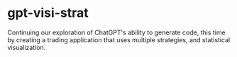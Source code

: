 # gpt-visi-strat
Continuing our exploration of ChatGPT's ability to generate code, this time by creating a trading application that uses multiple strategies, and statistical visualization.
